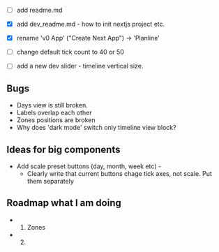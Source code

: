 - [ ] add readme.md
- [x] add dev_readme.md - how to init nextjs project etc.

- [x] rename 'v0 App' ("Create Next App") -> 'Planline'

- [ ] change default tick count to 40 or 50

- [ ] add a new dev slider - timeline vertical size.

## Bugs
- Days view is still broken.
- Labels overlap each other
- Zones positions are broken
- Why does 'dark mode' switch only timeline view block?

## Ideas for big components

- Add scale preset buttons (day, month, week etc) - 
  - Clearly write that current buttons chage tick axes, not scale. Put them separately


## Roadmap what I am doing

- 1) Zones

- 2) 